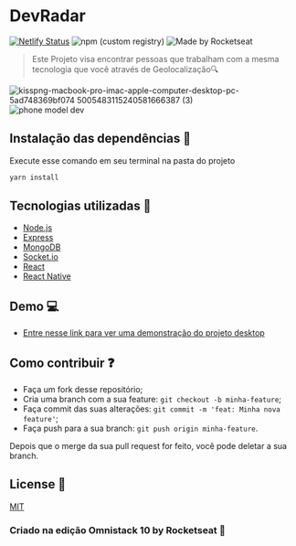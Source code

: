 # DevRadar
[![Netlify Status](https://api.netlify.com/api/v1/badges/d58f88fe-2ee0-48ec-8b1d-b5a722718e37/deploy-status)](https://app.netlify.com/sites/radardev-web/deploys)     ![npm (custom registry)](https://img.shields.io/npm/v/npm/latest?style=plastic)  <img alt="Made by Rocketseat" src="https://img.shields.io/badge/made%20by-Rocketseat-%237519C1">
 >Este Projeto visa encontrar pessoas que trabalham com a mesma tecnologia que você através de Geolocalização:mag:

![kisspng-macbook-pro-imac-apple-computer-desktop-pc-5ad748369bf074 5005483115240581666387 (3)](https://user-images.githubusercontent.com/51219408/88708977-dbfdf600-d0ea-11ea-9ef9-1e2e5a99a500.png)![phone model dev](https://user-images.githubusercontent.com/51219408/90055721-2d45e200-dcb4-11ea-9e38-8f1f3394fb98.png)


## Instalação das dependências :wrench:
<p>Execute esse comando em seu terminal na pasta do projeto</p>

```sh
yarn install 
```

## Tecnologias utilizadas :arrow_down_small:

- [Node.js](https://nodejs.org/en/)
- [Express](https://expressjs.com/pt-br/)
- [MongoDB](https://www.mongodb.com/)
- [Socket.io](https://socket.io/)
- [React](https://reactjs.org)
- [React Native](https://facebook.github.io/react-native/)

## Demo :computer:
- [Entre nesse link para ver uma demonstração do projeto desktop](https://radardev-web.netlify.app/)

## Como contribuir :question: 

- Faça um fork desse repositório;
- Cria uma branch com a sua feature: `git checkout -b minha-feature`;
- Faça commit das suas alterações: `git commit -m 'feat: Minha nova feature'`;
- Faça push para a sua branch: `git push origin minha-feature`.

Depois que o merge da sua pull request for feito, você pode deletar a sua branch.


## License :page_with_curl:
[MIT](https://choosealicense.com/licenses/mit/)

### Criado na edição Omnistack 10 by Rocketseat :rocket:
